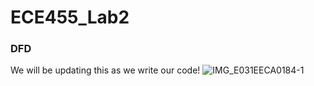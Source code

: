 # ECE455_Lab2

### DFD

We will be updating this as we write our code!
![IMG_E031EECA0184-1](https://user-images.githubusercontent.com/68630621/224197079-639e76f6-4e67-44d4-a960-10190bb176f7.jpeg)
